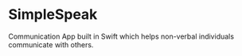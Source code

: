 # SimpleSpeak
Communication App built in Swift which helps non-verbal individuals communicate with others.
